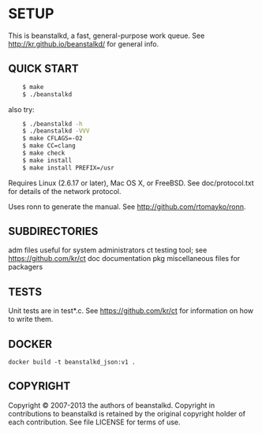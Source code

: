 # SETUP
This is beanstalkd, a fast, general-purpose work queue.
See http://kr.github.io/beanstalkd/ for general info.


## QUICK START
```bash
    $ make
    $ ./beanstalkd
```

also try:
```bash
    $ ./beanstalkd -h
    $ ./beanstalkd -VVV
    $ make CFLAGS=-O2
    $ make CC=clang
    $ make check
    $ make install
    $ make install PREFIX=/usr
```

Requires Linux (2.6.17 or later), Mac OS X, or FreeBSD.
See doc/protocol.txt for details of the network protocol.

Uses ronn to generate the manual.
See http://github.com/rtomayko/ronn.

## SUBDIRECTORIES

adm	files useful for system administrators
ct	testing tool; see https://github.com/kr/ct
doc	documentation
pkg	miscellaneous files for packagers


## TESTS

Unit tests are in test*.c. See https://github.com/kr/ct for
information on how to write them.


## DOCKER

```docker build -t beanstalkd_json:v1 .```

## COPYRIGHT
Copyright © 2007-2013 the authors of beanstalkd.
Copyright in contributions to beanstalkd is retained
by the original copyright holder of each contribution.
See file LICENSE for terms of use.
